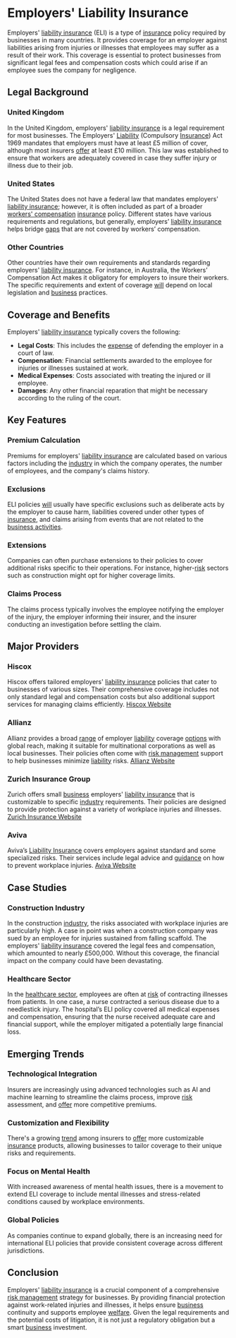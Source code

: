 # Employers' Liability Insurance

Employers' [liability insurance](../l/liability_insurance.md) (ELI) is a type of [insurance](../i/insurance.md) policy required by businesses in many countries. It provides coverage for an employer against liabilities arising from injuries or illnesses that employees may suffer as a result of their work. This coverage is essential to protect businesses from significant legal fees and compensation costs which could arise if an employee sues the company for negligence.

## Legal Background

### United Kingdom
In the United Kingdom, employers' [liability insurance](../l/liability_insurance.md) is a legal requirement for most businesses. The Employers' [Liability](../l/liability.md) (Compulsory [Insurance](../i/insurance.md)) Act 1969 mandates that employers must have at least £5 million of cover, although most insurers [offer](../o/offer.md) at least £10 million. This law was established to ensure that workers are adequately covered in case they suffer injury or illness due to their job.

### United States
The United States does not have a federal law that mandates employers' [liability insurance](../l/liability_insurance.md); however, it is often included as part of a broader [workers' compensation](../w/workers'_compensation.md) [insurance](../i/insurance.md) policy. Different states have various requirements and regulations, but generally, employers’ [liability insurance](../l/liability_insurance.md) helps bridge [gaps](../g/gap.md) that are not covered by workers’ compensation.

### Other Countries
Other countries have their own requirements and standards regarding employers' [liability insurance](../l/liability_insurance.md). For instance, in Australia, the Workers’ Compensation Act makes it obligatory for employers to insure their workers. The specific requirements and extent of coverage [will](../w/will.md) depend on local legislation and [business](../b/business.md) practices.

## Coverage and Benefits

Employers' [liability insurance](../l/liability_insurance.md) typically covers the following:

- **Legal Costs**: This includes the [expense](../e/expense.md) of defending the employer in a court of law.
- **Compensation**: Financial settlements awarded to the employee for injuries or illnesses sustained at work.
- **Medical Expenses**: Costs associated with treating the injured or ill employee.
- **Damages**: Any other financial reparation that might be necessary according to the ruling of the court.

## Key Features

### Premium Calculation
Premiums for employers' [liability insurance](../l/liability_insurance.md) are calculated based on various factors including the [industry](../i/industry.md) in which the company operates, the number of employees, and the company's claims history.

### Exclusions
ELI policies [will](../w/will.md) usually have specific exclusions such as deliberate acts by the employer to cause harm, liabilities covered under other types of [insurance](../i/insurance.md), and claims arising from events that are not related to the [business activities](../b/business_activities.md).

### Extensions
Companies can often purchase extensions to their policies to cover additional risks specific to their operations. For instance, higher-[risk](../r/risk.md) sectors such as construction might opt for higher coverage limits.

### Claims Process
The claims process typically involves the employee notifying the employer of the injury, the employer informing their insurer, and the insurer conducting an investigation before settling the claim.

## Major Providers

### Hiscox
Hiscox offers tailored employers' [liability insurance](../l/liability_insurance.md) policies that cater to businesses of various sizes. Their comprehensive coverage includes not only standard legal and compensation costs but also additional support services for managing claims efficiently.
[Hiscox Website](https://www.hiscox.co.uk/)

### Allianz
Allianz provides a broad [range](../r/range.md) of employer [liability](../l/liability.md) coverage [options](../o/options.md) with global reach, making it suitable for multinational corporations as well as local businesses. Their policies often come with [risk management](../r/risk_management.md) support to help businesses minimize [liability](../l/liability.md) risks.
[Allianz Website](https://www.allianz.com/)

### Zurich Insurance Group
Zurich offers small [business](../b/business.md) employers' [liability insurance](../l/liability_insurance.md) that is customizable to specific [industry](../i/industry.md) requirements. Their policies are designed to provide protection against a variety of workplace injuries and illnesses.
[Zurich Insurance Website](https://www.zurich.com/)

### Aviva
Aviva’s [Liability Insurance](../l/liability_insurance.md) covers employers against standard and some specialized risks. Their services include legal advice and [guidance](../g/guidance.md) on how to prevent workplace injuries.
[Aviva Website](https://www.aviva.com/)

## Case Studies

### Construction Industry
In the construction [industry](../i/industry.md), the risks associated with workplace injuries are particularly high. A case in point was when a construction company was sued by an employee for injuries sustained from falling scaffold. The employers' [liability insurance](../l/liability_insurance.md) covered the legal fees and compensation, which amounted to nearly £500,000. Without this coverage, the financial impact on the company could have been devastating.

### Healthcare Sector
In the [healthcare sector](../h/healthcare_sector.md), employees are often at [risk](../r/risk.md) of contracting illnesses from patients. In one case, a nurse contracted a serious disease due to a needlestick injury. The hospital’s ELI policy covered all medical expenses and compensation, ensuring that the nurse received adequate care and financial support, while the employer mitigated a potentially large financial loss.

## Emerging Trends

### Technological Integration
Insurers are increasingly using advanced technologies such as AI and machine learning to streamline the claims process, improve [risk](../r/risk.md) assessment, and [offer](../o/offer.md) more competitive premiums.

### Customization and Flexibility
There's a growing [trend](../t/trend.md) among insurers to [offer](../o/offer.md) more customizable [insurance](../i/insurance.md) products, allowing businesses to tailor coverage to their unique risks and requirements.

### Focus on Mental Health
With increased awareness of mental health issues, there is a movement to extend ELI coverage to include mental illnesses and stress-related conditions caused by workplace environments.

### Global Policies
As companies continue to expand globally, there is an increasing need for international ELI policies that provide consistent coverage across different jurisdictions.

## Conclusion

Employers' [liability insurance](../l/liability_insurance.md) is a crucial component of a comprehensive [risk management](../r/risk_management.md) strategy for businesses. By providing financial protection against work-related injuries and illnesses, it helps ensure [business](../b/business.md) continuity and supports employee [welfare](../w/welfare.md). Given the legal requirements and the potential costs of litigation, it is not just a regulatory obligation but a smart [business](../b/business.md) investment.